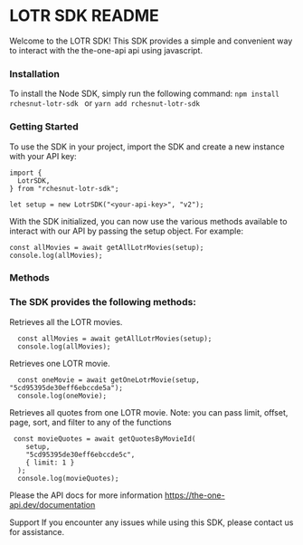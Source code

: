 # LOTR SDK README

Welcome to the LOTR SDK! This SDK provides a simple and convenient way to interact with the the-one-api api using javascript.

### Installation

To install the Node SDK, simply run the following command:
`npm install rchesnut-lotr-sdk `
or
`yarn add rchesnut-lotr-sdk`

### Getting Started

To use the SDK in your project, import the SDK and create a new instance with your API key:

```
import {
  LotrSDK,
} from "rchesnut-lotr-sdk";

let setup = new LotrSDK("<your-api-key>", "v2");
```

With the SDK initialized, you can now use the various methods available to interact with our API by passing the setup object.
For example:

```
const allMovies = await getAllLotrMovies(setup);
console.log(allMovies);
```

### Methods

### The SDK provides the following methods:

Retrieves all the LOTR movies.

```
  const allMovies = await getAllLotrMovies(setup);
  console.log(allMovies);
```

Retrieves one LOTR movie.

```
  const oneMovie = await getOneLotrMovie(setup, "5cd95395de30eff6ebccde5a");
  console.log(oneMovie);
```

Retrieves all quotes from one LOTR movie.
Note: you can pass limit, offset, page, sort, and filter to any of the functions

```
 const movieQuotes = await getQuotesByMovieId(
    setup,
    "5cd95395de30eff6ebccde5c",
    { limit: 1 }
  );
  console.log(movieQuotes);
```

Please the API docs for more information
https://the-one-api.dev/documentation

Support
If you encounter any issues while using this SDK, please contact us for assistance.
